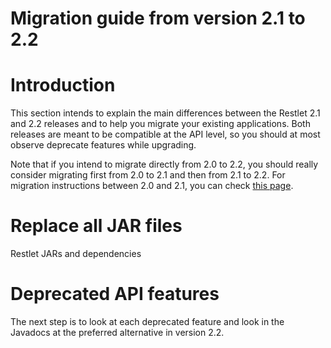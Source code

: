 Migration guide from version 2.1 to 2.2
=======================================

Introduction
============

This section intends to explain the main differences between the Restlet
2.1 and 2.2 releases and to help you migrate your existing applications.
Both releases are meant to be compatible at the API level, so you should
at most observe deprecate features while upgrading.

Note that if you intend to migrate directly from 2.0 to 2.2, you should
really consider migrating first from 2.0 to 2.1 and then from 2.1 to
2.2. For migration instructions between 2.0 and 2.1, you can check [this
page](/learn/guide/2.1/introduction/whats-new/migration "Migration guide from version 2.0 to 2.1").

Replace all JAR files
=====================

Restlet JARs and dependencies

Deprecated API features
=======================

The next step is to look at each deprecated feature and look in the
Javadocs at the preferred alternative in version 2.2.
